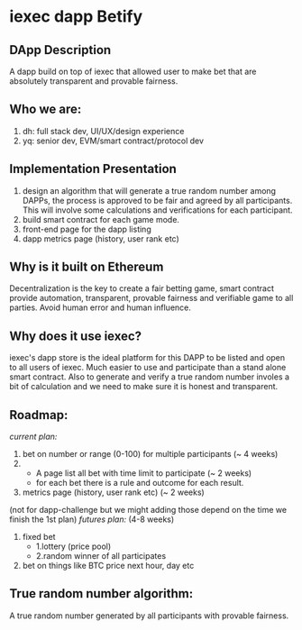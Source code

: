 # iexec dapp Betify

## DApp Description

A dapp build on top of iexec that allowed user to make bet that are absolutely transparent and provable fairness.

## Who we are:
1. dh: full stack dev, UI/UX/design experience
2. yq: senior dev, EVM/smart contract/protocol dev

## Implementation Presentation

1. design an algorithm that will generate a true random number among DAPPs, the process is approved to be fair and agreed by all participants. This will involve some calculations and verifications for each participant.
2. build smart contract for each game mode.
3. front-end page for the dapp listing
4. dapp metrics page (history, user rank etc)

## Why is it built on Ethereum

Decentralization is the key to create a fair betting game, smart contract provide automation, transparent, provable fairness and verifiable game to all parties. Avoid human error and human influence.

## Why does it use iexec?

iexec's dapp store is the ideal platform for this DAPP to be listed and open to all users of iexec. Much easier to use and participate than a stand alone smart contract. Also to generate and verify a true random number involes a bit of calculation and we need to make sure it is honest and transparent.

## Roadmap:
*current plan:*
1. bet on number or range (0-100) for multiple participants (~ 4 weeks)
2. 
     - A page list all bet with time limit to participate (~ 2 weeks)
     - for each bet there is a rule and outcome for each result.
3. metrics page (history, user rank etc) (~ 2 weeks)

(not for dapp-challenge but we might adding those depend on the time we finish the 1st plan)
*futures plan:* (4-8 weeks)
1. fixed bet
     - 1.lottery (price pool)
     - 2.random winner of all participates 
2. bet on things like BTC price next hour, day etc


## True random number algorithm:

A true random number generated by all participants with provable fairness.
